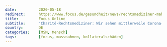 ```yaml
---
date:          2020-05-18
redirect:      https://www.focus.de/gesundheit/news/rechtsmediziner-mahnt-michael-tsokos-wir-werden-eine-psycho-soziale-pandemie-erleben_id_11988295.html
title:         Focus Online
subtitle:      'Charité-Rechtsmediziner: Wir sehen mittlerweile Corona-Suizide'
country:       DE
categories:    [MSM, Mensch]
tags:          [focus, massnahmen, kollateralschäden]
---
```

